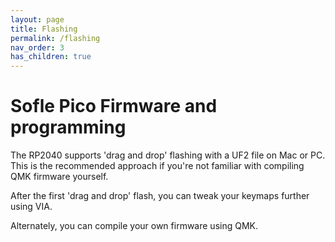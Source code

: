 ```yaml
---
layout: page
title: Flashing
permalink: /flashing
nav_order: 3
has_children: true
---
```


# Sofle Pico Firmware and programming
The RP2040 supports 'drag and drop' flashing with a UF2 file on Mac or PC. This is the recommended approach if you're not familiar with compiling QMK firmware yourself.

After the first 'drag and drop' flash, you can tweak your keymaps further using VIA.

Alternately, you can compile your own firmware using QMK.

